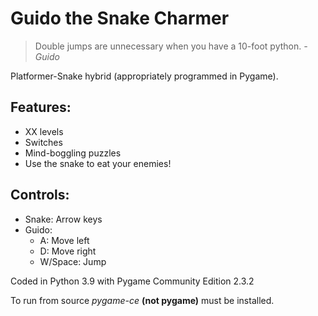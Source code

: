 # Guido the Snake Charmer

> Double jumps are unnecessary when you have a 10-foot python.
*- Guido*

Platformer-Snake hybrid (appropriately programmed in Pygame).

## Features:

- XX levels
- Switches
- Mind-boggling puzzles
- Use the snake to eat your enemies!

## Controls:

- Snake: Arrow keys
- Guido:
    - A: Move left
    - D: Move right
    - W/Space: Jump

Coded in Python 3.9 with Pygame Community Edition 2.3.2

To run from source *pygame-ce* **(not pygame)** must be installed.